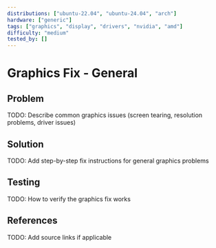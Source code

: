```yaml
---
distributions: ["ubuntu-22.04", "ubuntu-24.04", "arch"]
hardware: ["generic"]
tags: ["graphics", "display", "drivers", "nvidia", "amd"]
difficulty: "medium"
tested_by: []
---
```


# Graphics Fix - General

## Problem

TODO: Describe common graphics issues (screen tearing, resolution problems, driver issues)

## Solution

TODO: Add step-by-step fix instructions for general graphics problems

## Testing

TODO: How to verify the graphics fix works

## References

TODO: Add source links if applicable
